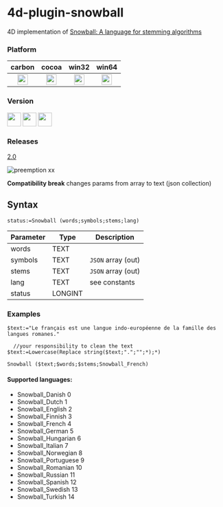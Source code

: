 # 4d-plugin-snowball
4D implementation of [Snowball: A language for stemming algorithms](http://snowball.tartarus.org)

### Platform

| carbon | cocoa | win32 | win64 |
|:------:|:-----:|:---------:|:---------:|
|<img src="https://cloud.githubusercontent.com/assets/1725068/22371562/1b091f0a-e4db-11e6-8458-8653954a7cce.png" width="24" height="24" />|<img src="https://cloud.githubusercontent.com/assets/1725068/22371562/1b091f0a-e4db-11e6-8458-8653954a7cce.png" width="24" height="24" />|<img src="https://cloud.githubusercontent.com/assets/1725068/22371562/1b091f0a-e4db-11e6-8458-8653954a7cce.png" width="24" height="24" />|<img src="https://cloud.githubusercontent.com/assets/1725068/22371562/1b091f0a-e4db-11e6-8458-8653954a7cce.png" width="24" height="24" />|

### Version

<img src="https://cloud.githubusercontent.com/assets/1725068/18940649/21945000-8645-11e6-86ed-4a0f800e5a73.png" width="32" height="32" /> <img src="https://cloud.githubusercontent.com/assets/1725068/18940648/2192ddba-8645-11e6-864d-6d5692d55717.png" width="32" height="32" /> <img src="https://user-images.githubusercontent.com/1725068/41266195-ddf767b2-6e30-11e8-9d6b-2adf6a9f57a5.png" width="32" height="32" />

### Releases

[2.0](https://github.com/miyako/4d-plugin-snowball/releases/tag/2.0)

![preemption xx](https://user-images.githubusercontent.com/1725068/41327179-4e839948-6efd-11e8-982b-a670d511e04f.png)

**Compatibility break** changes params from array to text (json collection)

## Syntax

```
status:=Snowball (words;symbols;stems;lang)
```

Parameter|Type|Description
------------|------------|----
words|TEXT|
symbols|TEXT|``JSON`` array (out)
stems|TEXT|``JSON`` array (out)
lang|TEXT|see constants
status|LONGINT|


### Examples

```
$text:="Le français est une langue indo-européenne de la famille des langues romanes."

  //your responsibility to clean the text
$text:=Lowercase(Replace string($text;".";"";*);*)

Snowball ($text;$words;$stems;Snowball_French)
```

#### Supported languages:

* Snowball_Danish 0
* Snowball_Dutch 1
* Snowball_English 2
* Snowball_Finnish 3
* Snowball_French 4
* Snowball_German 5
* Snowball_Hungarian 6
* Snowball_Italian 7
* Snowball_Norwegian 8
* Snowball_Portuguese 9
* Snowball_Romanian 10
* Snowball_Russian 11
* Snowball_Spanish 12
* Snowball_Swedish 13
* Snowball_Turkish 14
